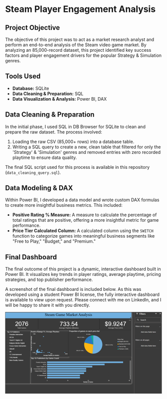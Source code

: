 # Steam Player Engagement Analysis

## Project Objective
The objective of this project was to act as a market research analyst and perform an end-to-end analysis of the Steam video game market. By analyzing an 85,000-record dataset, this project identified key success factors and player engagement drivers for the popular Strategy & Simulation genres.

## Tools Used
* **Database:** SQLite
* **Data Cleaning & Preparation:** SQL
* **Data Visualization & Analysis:** Power BI, DAX

## Data Cleaning & Preparation
In the initial phase, I used SQL in DB Browser for SQLite to clean and prepare the raw dataset. The process involved:
1.  Loading the raw CSV (85,000+ rows) into a database table.
2.  Writing a SQL query to create a new, clean table that filtered for only the 'Strategy' & 'Simulation' genres and removed entries with zero recorded playtime to ensure data quality.

The final SQL script used for this process is available in this repository (`data_cleaning_query.sql`).

## Data Modeling & DAX
Within Power BI, I developed a data model and wrote custom DAX formulas to create more insightful business metrics. This included:
* **Positive Rating % Measure:** A measure to calculate the percentage of total ratings that are positive, offering a more insightful metric for game performance.
* **Price Tier Calculated Column:** A calculated column using the `SWITCH` function to categorize games into meaningful business segments like "Free to Play," "Budget," and "Premium."

## Final Dashboard
The final outcome of this project is a dynamic, interactive dashboard built in Power BI. It visualizes key trends in player ratings, average playtime, pricing strategies, and top publisher performance.

A screenshot of the final dashboard is included below. As this was developed using a student Power BI license, the fully interactive dashboard is available to view upon request. Please connect with me on LinkedIn, and I will be happy to share it with you directly.

![Dashboard Screenshot](https://github.com/BryanF360-DA/Steam-Game-Analysis-with-Power-BI/blob/main/PowerBI)
